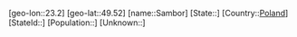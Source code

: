 ﻿---
location: [49.52,23.2]
type: City
tags:
- geo/City


SpocWebEntityId: 33906
isDeleted: false
confidential: public

---
[geo-lon::23.2]
[geo-lat::49.52]
[name::Sambor]
[State::]
[Country::[Poland](geo/Continent/Europe/Poland.md)]
[StateId::]
[Population::]
[Unknown::]

